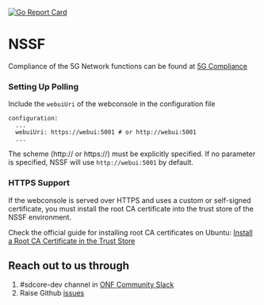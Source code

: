 <!--
SPDX-FileCopyrightText: 2025 Canonical Ltd
SPDX-FileCopyrightText: 2021 Open Networking Foundation <info@opennetworking.org>
Copyright 2019 free5GC.org

SPDX-License-Identifier: Apache-2.0
-->
[![Go Report Card](https://goreportcard.com/badge/github.com/omec-project/nssf)](https://goreportcard.com/report/github.com/omec-project/nssf)

# NSSF

Compliance of the 5G Network functions can be found at [5G Compliance](https://docs.sd-core.opennetworking.org/main/overview/3gpp-compliance-5g.html)

### Setting Up Polling

Include the `webuiUri` of the webconsole in the configuration file
```
configuration:
  ...
  webuiUri: https://webui:5001 # or http://webui:5001
  ...
```
The scheme (http:// or https://) must be explicitly specified. If no parameter is specified,
NSSF will use `http://webui:5001` by default.

### HTTPS Support

If the webconsole is served over HTTPS and uses a custom or self-signed certificate,
you must install the root CA certificate into the trust store of the NSSF environment.

Check the official guide for installing root CA certificates on Ubuntu:
[Install a Root CA Certificate in the Trust Store](https://documentation.ubuntu.com/server/how-to/security/install-a-root-ca-certificate-in-the-trust-store/index.html)

## Reach out to us through

1. #sdcore-dev channel in [ONF Community Slack](https://aether5g-project.slack.com)
2. Raise Github [issues](https://github.com/omec-project/nssf/issues/new)
